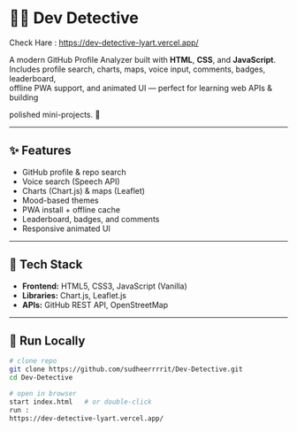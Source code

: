# 🕵️‍♂️ Dev Detective

Check Hare : https://dev-detective-lyart.vercel.app/


A modern GitHub Profile Analyzer built with **HTML**, **CSS**, and **JavaScript**.  
Includes profile search, charts, maps, voice input, comments, badges, leaderboard,  
offline PWA support, and animated UI — perfect for learning web APIs & building  

polished mini-projects. 🚀

---

## ✨ Features
- GitHub profile & repo search  
- Voice search (Speech API)  
- Charts (Chart.js) & maps (Leaflet)  
- Mood-based themes  
- PWA install + offline cache  
- Leaderboard, badges, and comments  
- Responsive animated UI  

---

## 🧠 Tech Stack
- **Frontend:** HTML5, CSS3, JavaScript (Vanilla)  
- **Libraries:** Chart.js, Leaflet.js  
- **APIs:** GitHub REST API, OpenStreetMap  

---

## 🚀 Run Locally
```bash
# clone repo
git clone https://github.com/sudheerrrrit/Dev-Detective.git
cd Dev-Detective

# open in browser
start index.html   # or double-click
run : 
https://dev-detective-lyart.vercel.app/
